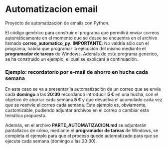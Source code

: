 # Automatizacion email

Proyecto de automatización de emails con Python.

El código genérico para construir el programa que permitirá enviar correos automáticamente en el momento que se desee se encuentra en el archivo llamado
**correo_automatico_py**. **IMPORTANTE**: No valdría sólo con el programa, habría que programar la ejecución del mismo mediante el **programador de tareas** de Windows. Además de este programa genérico, se ha construido un ejemplo, el cual se explicará a continuación.

### Ejemplo: recordatorio por e-mail de ahorro en hucha cada semana

En este caso se va a presentar la automatización de un correo que se envíe cada **domingo** a las **20:30** recordando introducir **5 €** en una hucha, con el objetivo de ahorrar cada semana **5 €** y que devuelva el acumulado cada vez que se reenvíe el correo cada semana. Este ejemplo es, obviamente, customizable, pudiendo adjuntar archivos en el correo o cambiar esta temática propuesta.

Además, en el archivo **PARTE_AUTOMATIZACION.md** se adjuntarán pantallazos de cómo, mediante el **programador de tareas** de Windows, se completa el ejemplo para que el proceso quede automatizado para que se ejecute cada semana (domingo a las 20:30).
